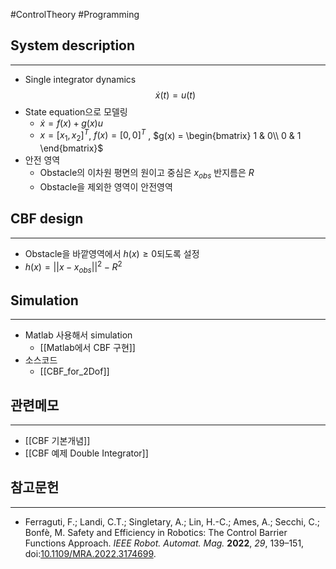 #ControlTheory #Programming 

## System description
---
- Single integrator dynamics
$$\dot{x}(t) = u(t)$$
- State equation으로 모델링
	- $\dot{x} = f(x) + g(x)u$
	- $x = [x_1, x_2]^T$, $f(x) = [0, 0]^T$ , $g(x) = \begin{bmatrix} 1 & 0\\ 0 & 1 \end{bmatrix}$
- 안전 영역
	- Obstacle의 이차원 평면의 원이고 중심은 $x_{obs}$ 반지름은 $R$
	- Obstacle을 제외한 영역이 안전영역


## CBF design
---
- Obstacle을 바깥영역에서 $h(x) \geq 0$되도록 설정
-  $h(x) = ||x - x_{obs}||^2 - R^2$

## Simulation
---
- Matlab 사용해서 simulation
	- [[Matlab에서 CBF 구현]]
- 소스코드
	- [[CBF_for_2Dof]]
## 관련메모
---
- [[CBF 기본개념]]
- [[CBF 예제 Double Integrator]]

## 참고문헌
---
- Ferraguti, F.; Landi, C.T.; Singletary, A.; Lin, H.-C.; Ames, A.; Secchi, C.; Bonfè, M. Safety and Efficiency in Robotics: The Control Barrier Functions Approach. _IEEE Robot. Automat. Mag._ **2022**, _29_, 139–151, doi:[10.1109/MRA.2022.3174699](https://doi.org/10.1109/MRA.2022.3174699).